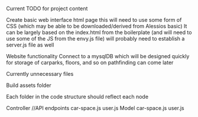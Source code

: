 Current TODO for project content

Create basic web interface html page
    this will need to use some form of CSS (which may be able to be downloaded/derived from Alessios basic)
    It can be largely based on the index.html from the boilerplate (and will need to use some of the JS from the envy.js file)
    will probably need to establish a server.js file as well

Website functionality
    Connect to a mysqlDB which will be designed quickly for storage of carparks, floors, and so on
    pathfinding can come later

Currently unnecessary files
    

Build assets folder


Each folder in the code structure should reflect each node

Controller //API endpoints
    car-space.js
    user.js
Model
    car-space.js
    user.js
